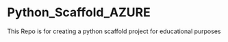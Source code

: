 # Python_Scaffold_AZURE
This Repo is for creating a python scaffold project for educational purposes
